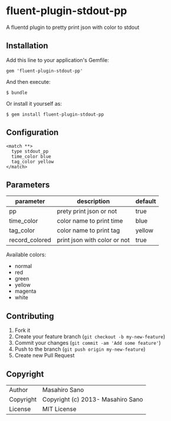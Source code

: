 # fluent-plugin-stdout-pp

A fluentd plugin to pretty print json with color to stdout

## Installation

Add this line to your application's Gemfile:

    gem 'fluent-plugin-stdout-pp'

And then execute:

    $ bundle

Or install it yourself as:

    $ gem install fluent-plugin-stdout-pp

## Configuration

```
<match **>
  type stdout_pp
  time_color blue
  tag_color yellow
</match>
```

## Parameters

|parameter|description|default|
|---|---|---|
|pp| prety print json or not | true |
|time_color| color name to print time | blue |
|tag_color| color name to print tag | yellow |
|record_colored| print json with color or not | true |

Available colors:
- normal
- red
- green
- yellow
- magenta
- white

## Contributing

1. Fork it
2. Create your feature branch (`git checkout -b my-new-feature`)
3. Commit your changes (`git commit -am 'Add some feature'`)
4. Push to the branch (`git push origin my-new-feature`)
5. Create new Pull Request

## Copyright

<table>
  <tr>
    <td>Author</td><td>Masahiro Sano <sabottenda@gmail.com></td>
  </tr>
  <tr>
    <td>Copyright</td><td>Copyright (c) 2013- Masahiro Sano</td>
  </tr>
  <tr>
    <td>License</td><td>MIT License</td>
  </tr>
</table>
